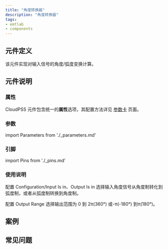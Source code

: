 ```yaml
---
title: "角度转换器"
description: "角度转换器"
tags:
- emtlab
- components
---
```


## 元件定义

该元件实现对输入信号的角度/弧度变换计算。

## 元件说明

### 属性

CloudPSS 元件包含统一的**属性**选项，其配置方法详见 [参数卡](docs/documents/software/10-xstudio/20-simstudio/40-workbench/20-function-zone/30-design-tab/30-param-panel/index.md) 页面。

### 参数

import Parameters from './_parameters.md'

<Parameters/>

### 引脚

import Pins from './_pins.md'

<Pins/>

### 使用说明

配置 Configuration/Input Is in、Output Is in 选择输入角度信号从角度制转化到弧度制，或者从弧度制转换到角度制。

配置 Output Range 选择输出范围为 0 到 2π(360°) 或-π(-180°) 到π(180°)。

## 案例

## 常见问题
